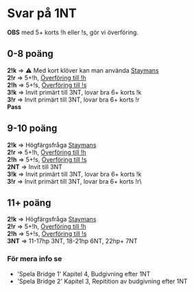 # Svar på 1NT

**OBS** med 5+ korts !h eller !s, gör vi överföring.

## 0-8 poäng

**2!k** ⇒ ⚠ Med kort klöver kan man använda [Staymans](./konventioner/stayman.md)\
**2!r** ⇒ 5+!h, [Överföring till !h](./konventioner/overforing.md)\
**2!h** ⇒ 5+!s, [Överföring till !s](./konventioner/overforing.md)\
**3!k** ⇒ Invit primärt till 3NT, lovar bra 6+ korts !k\
**3!r** ⇒ Invit primärt till 3NT, lovar bra 6+ korts !r\
**Pass**

## 9-10 poäng

**2!k** ⇒ Högfärgsfråga [Staymans](./konventioner/stayman.md)\
**2!r** ⇒ 5+!h, [Överföring till !h](./konventioner/overforing.md)\
**2!h** ⇒ 5+!s, [Överföring till !s](./konventioner/overforing.md)\
**2NT** ⇒ Invit till 3NT\
**3!k** ⇒ Invit primärt till 3NT, lovar bra 6+ korts !k\
**3!r** ⇒ Invit primärt till 3NT, lovar bra 6+ korts !r\

## 11+ poäng

**2!k** ⇒ Högfärgsfråga [Staymans](./konventioner/stayman.md)\
**2!r** ⇒ 5+!h, [Överföring till !h](./konventioner/overforing.md)\
**2!h** ⇒ 5+!s, [Överföring till !s](./konventioner/overforing.md)\
**3NT** ⇒ 11-17hp 3NT, 18-21hp 6NT, 22hp+ 7NT

### För mera info se

- 'Spela Bridge 1' Kapitel 4, Budgivning efter 1NT
- 'Spela Bridge 2' Kapitel 3, Repitition av budgivning efter 1NT
